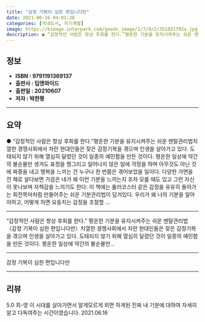 ```yaml
---
title: "감정 기복이 심한 편입니다만"
date: 2021-06-16 04:01:38
categories: [국내도서, 자기계발]
image: https://bimage.interpark.com/goods_image/1/7/9/2/351031792s.jpg
description: ● “감정적인 사람은 항상 후회를 한다.”평온한 기분을 유지시켜주는 쉬운 멘탈관리법치열한 경쟁사회에서 자란 현대인들은 잦은 감정기복을 겪으며 인생을 살아가고 있다. 도태되지 않기 위해 열심히 달렸던 것이 일종의 예민함을 만든 것이다. 평온한 일상에 약간의 불순물만 생겨도 표정을 찡그리
---
```


## **정보**

- **ISBN : 9791191369137**
- **출판사 : 딥앤와이드**
- **출판일 : 20210607**
- **저자 : 박한평**

------



## **요약**

●  “감정적인 사람은 항상 후회를 한다.”평온한 기분을 유지시켜주는 쉬운 멘탈관리법치열한 경쟁사회에서 자란 현대인들은 잦은 감정기복을 겪으며 인생을 살아가고 있다. 도태되지 않기 위해 열심히 달렸던 것이 일종의 예민함을 만든 것이다. 평온한 일상에 약간의 불순물만 생겨도 표정을 찡그리고 일어나지 않은 일에 걱정을 하며 아무것도 아닌 것에 짜증을 내고 행복을 느끼는 건 누구나 한 번쯤은 겪어보았을 일이다. 다양한 가면을 낀 채로 살다보면 가끔은 내가 왜 이런 기분을 느끼는지 조차 모를 때도 있고 그런 자신이 못나보며 자책감을 느끼기도 한다. 이 책에는 롤러코스터 같은 감정을 유유히 돌아가는 회전목마처럼 만들어주는 쉬운 기분관리법이 담겨있다. 우리가 왜 나의 기분을 알아야하고, 어떻게 하면 요동치는 감정을 조절할 ...

------

“감정적인 사람은 항상 후회를 한다.”
평온한 기분을 유지시켜주는 쉬운 멘탈관리법
〈감정 기복이 심한 편입니다만〉치열한 경쟁사회에서 자란 현대인들은 잦은 감정기복을 겪으며 인생을 살아가고 있다. 도태되지 않기 위해 열심히 달렸던 것이 일종의 예민함을 만든 것이다. 평온한 일상에 약간의 불순물만... 

------


감정 기복이 심한 편입니다만 

------


## **리뷰** 

5.0 최-영 이 시대를 살아가면서 알게모르게 외면 하게된 진짜 내 기분에 대하여 자세히 알고 다독여주는 시간이였습니다.  2021.06.16 <br/>